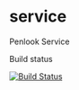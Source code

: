 # service
Penlook Service

Build status

[![Build Status](https://travis-ci.org/penlook/service.svg?branch=master)](https://travis-ci.org/penlook/service)
